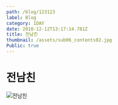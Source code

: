 ```yaml
---
path: /blog/123123
label: Blog
category: 1DAY
date: 2018-12-12T13:17:14.781Z
title: 전남친
thumbnail: /assets/sub06_contents02.jpg
Public: true
---
```

# 전남친



![전남친](/assets/002.jpg)
